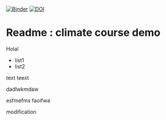 [![Binder](https://mybinder.org/badge_logo.svg)](https://mybinder.org/v2/gh/ahameau/yrm06.06.19/master)
[![DOI](https://zenodo.org/badge/190587106.svg)](https://zenodo.org/badge/latestdoi/190587106)


# Readme : climate course demo
Hola!
- list1
- list2 

text teext 


dadlwkmdaw

esfmefms faoifwa



modification 
